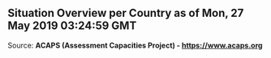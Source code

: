## Situation Overview per Country as of Mon, 27 May 2019 03:24:59 GMT

Source: **ACAPS (Assessment Capacities Project) - https://www.acaps.org**
